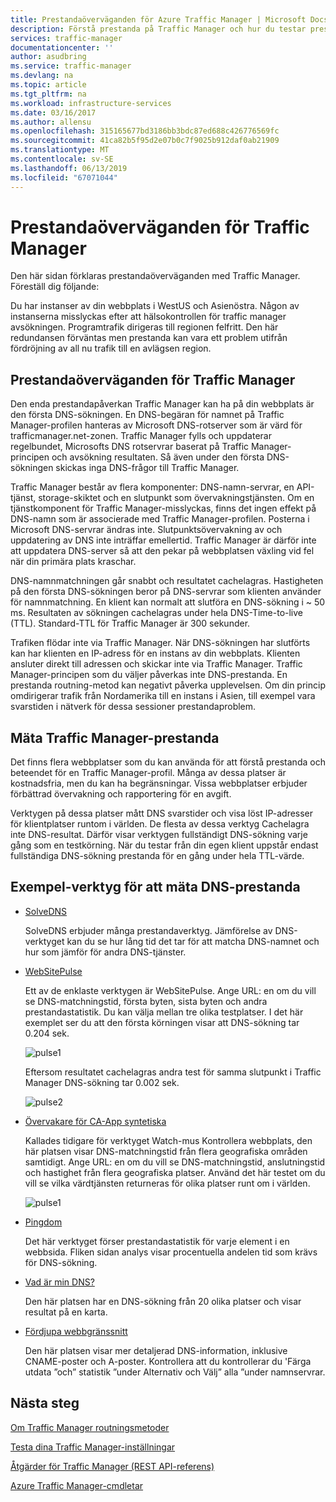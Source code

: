 ```yaml
---
title: Prestandaöverväganden för Azure Traffic Manager | Microsoft Docs
description: Förstå prestanda på Traffic Manager och hur du testar prestanda för din webbplats när du använder Traffic Manager
services: traffic-manager
documentationcenter: ''
author: asudbring
ms.service: traffic-manager
ms.devlang: na
ms.topic: article
ms.tgt_pltfrm: na
ms.workload: infrastructure-services
ms.date: 03/16/2017
ms.author: allensu
ms.openlocfilehash: 315165677bd3186bb3bdc87ed688c426776569fc
ms.sourcegitcommit: 41ca82b5f95d2e07b0c7f9025b912daf0ab21909
ms.translationtype: MT
ms.contentlocale: sv-SE
ms.lasthandoff: 06/13/2019
ms.locfileid: "67071044"
---
```

# <a name="performance-considerations-for-traffic-manager"></a>Prestandaöverväganden för Traffic Manager

Den här sidan förklaras prestandaöverväganden med Traffic Manager. Föreställ dig följande:

Du har instanser av din webbplats i WestUS och Asienöstra. Någon av instanserna misslyckas efter att hälsokontrollen för traffic manager avsökningen. Programtrafik dirigeras till regionen felfritt. Den här redundansen förväntas men prestanda kan vara ett problem utifrån fördröjning av all nu trafik till en avlägsen region.

## <a name="performance-considerations-for-traffic-manager"></a>Prestandaöverväganden för Traffic Manager

Den enda prestandapåverkan Traffic Manager kan ha på din webbplats är den första DNS-sökningen. En DNS-begäran för namnet på Traffic Manager-profilen hanteras av Microsoft DNS-rotserver som är värd för trafficmanager.net-zonen. Traffic Manager fylls och uppdaterar regelbundet, Microsofts DNS rotservrar baserat på Traffic Manager-principen och avsökning resultaten. Så även under den första DNS-sökningen skickas inga DNS-frågor till Traffic Manager.

Traffic Manager består av flera komponenter: DNS-namn-servrar, en API-tjänst, storage-skiktet och en slutpunkt som övervakningstjänsten. Om en tjänstkomponent för Traffic Manager-misslyckas, finns det ingen effekt på DNS-namn som är associerade med Traffic Manager-profilen. Posterna i Microsoft DNS-servrar ändras inte. Slutpunktsövervakning av och uppdatering av DNS inte inträffar emellertid. Traffic Manager är därför inte att uppdatera DNS-server så att den pekar på webbplatsen växling vid fel när din primära plats kraschar.

DNS-namnmatchningen går snabbt och resultatet cachelagras. Hastigheten på den första DNS-sökningen beror på DNS-servrar som klienten använder för namnmatchning. En klient kan normalt att slutföra en DNS-sökning i ~ 50 ms. Resultaten av sökningen cachelagras under hela DNS-Time-to-live (TTL). Standard-TTL för Traffic Manager är 300 sekunder.

Trafiken flödar inte via Traffic Manager. När DNS-sökningen har slutförts kan har klienten en IP-adress för en instans av din webbplats. Klienten ansluter direkt till adressen och skickar inte via Traffic Manager. Traffic Manager-principen som du väljer påverkas inte DNS-prestanda. En prestanda routning-metod kan negativt påverka upplevelsen. Om din princip omdirigerar trafik från Nordamerika till en instans i Asien, till exempel vara svarstiden i nätverk för dessa sessioner prestandaproblem.

## <a name="measuring-traffic-manager-performance"></a>Mäta Traffic Manager-prestanda

Det finns flera webbplatser som du kan använda för att förstå prestanda och beteendet för en Traffic Manager-profil. Många av dessa platser är kostnadsfria, men du kan ha begränsningar. Vissa webbplatser erbjuder förbättrad övervakning och rapportering för en avgift.

Verktygen på dessa platser mått DNS svarstider och visa löst IP-adresser för klientplatser runtom i världen. De flesta av dessa verktyg Cachelagra inte DNS-resultat. Därför visar verktygen fullständigt DNS-sökning varje gång som en testkörning. När du testar från din egen klient uppstår endast fullständiga DNS-sökning prestanda för en gång under hela TTL-värde.

## <a name="sample-tools-to-measure-dns-performance"></a>Exempel-verktyg för att mäta DNS-prestanda

* [SolveDNS](https://www.solvedns.com/dns-comparison/)

    SolveDNS erbjuder många prestandaverktyg. Jämförelse av DNS-verktyget kan du se hur lång tid det tar för att matcha DNS-namnet och hur som jämför för andra DNS-tjänster.

* [WebSitePulse](https://www.websitepulse.com/help/tools.php)

    Ett av de enklaste verktygen är WebSitePulse. Ange URL: en om du vill se DNS-matchningstid, första byten, sista byten och andra prestandastatistik. Du kan välja mellan tre olika testplatser. I det här exemplet ser du att den första körningen visar att DNS-sökning tar 0.204 sek.

    ![pulse1](./media/traffic-manager-performance-considerations/traffic-manager-web-site-pulse.png)

    Eftersom resultatet cachelagras andra test för samma slutpunkt i Traffic Manager DNS-sökning tar 0.002 sek.

    ![pulse2](./media/traffic-manager-performance-considerations/traffic-manager-web-site-pulse2.png)

* [Övervakare för CA-App syntetiska](https://asm.ca.com/en/checkit.php)

    Kallades tidigare för verktyget Watch-mus Kontrollera webbplats, den här platsen visar DNS-matchningstid från flera geografiska områden samtidigt. Ange URL: en om du vill se DNS-matchningstid, anslutningstid och hastighet från flera geografiska platser. Använd det här testet om du vill se vilka värdtjänsten returneras för olika platser runt om i världen.

    ![pulse1](./media/traffic-manager-performance-considerations/traffic-manager-web-site-watchmouse.png)

* [Pingdom](https://tools.pingdom.com/)

    Det här verktyget förser prestandastatistik för varje element i en webbsida. Fliken sidan analys visar procentuella andelen tid som krävs för DNS-sökning.

* [Vad är min DNS?](https://www.whatsmydns.net/)

    Den här platsen har en DNS-sökning från 20 olika platser och visar resultat på en karta.

* [Fördjupa webbgränssnitt](https://www.digwebinterface.com)

    Den här platsen visar mer detaljerad DNS-information, inklusive CNAME-poster och A-poster. Kontrollera att du kontrollerar du 'Färga utdata ”och” statistik ”under Alternativ och Välj” alla ”under namnservrar.

## <a name="next-steps"></a>Nästa steg

[Om Traffic Manager routningsmetoder](traffic-manager-routing-methods.md)

[Testa dina Traffic Manager-inställningar](traffic-manager-testing-settings.md)

[Åtgärder för Traffic Manager (REST API-referens)](https://go.microsoft.com/fwlink/?LinkId=313584)

[Azure Traffic Manager-cmdletar](https://docs.microsoft.com/powershell/module/az.trafficmanager)

